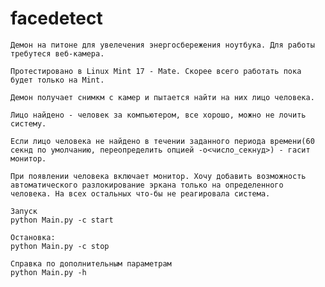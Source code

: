 facedetect
==========
	Демон на питоне для увелечения энергосбережения ноутбука. Для работы требутеся веб-камера. 
	
	Протестировано в Linux Mint 17 - Mate. Скорее всего работать пока будет только на Mint. 
	
	Демон получает снимкм с камер и пытается найти на них лицо человека.
	
	Лицо найдено - человек за компьютером, все хорошо, можно не лочить систему.
	
	Если лицо человека не найдено в течении заданного периода времени(60 секнд по умолчанию, переопределить опцией -o<число_секнуд>) - гасит монитор.
	
	При появлении человека включает монитор. Хочу добавить возможность автоматического разлокирование эркана только на определенного человека. На всех остальных что-бы не реагировала система.

	Запуск
	python Main.py -c start 

	Остановка:
	python Main.py -c stop

	Справка по дополнительным параметрам
	python Main.py -h
